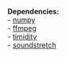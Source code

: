 **Dependencies:**  
\- [numpy](http://www.numpy.org/)  
\- [ffmpeg](https://www.ffmpeg.org/)  
\- [timidity](http://timidity.sourceforge.net/)  
\- [soundstretch](http://www.surina.net/soundtouch/soundstretch.html)  

